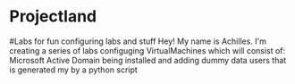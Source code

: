 # Projectland
#Labs for fun configuring labs and stuff
Hey! My name is Achilles. I'm creating a series of labs
configuging VirtualMachines which will consist of:
  Microsoft Active Domain being installed and adding dummy data users that is generated my by a python script
